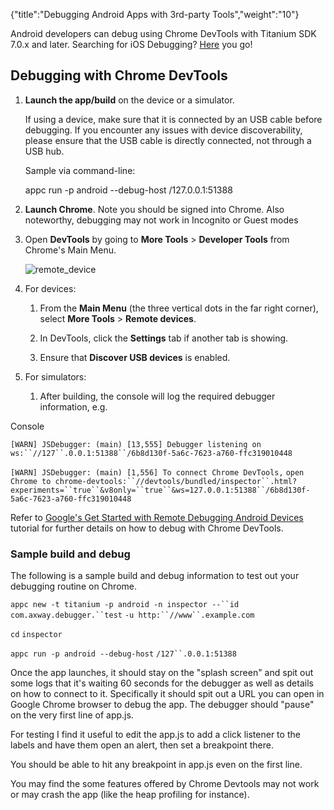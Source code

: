 {"title":"Debugging Android Apps with 3rd-party Tools","weight":"10"} 

Android developers can debug using Chrome DevTools with Titanium SDK 7.0.x and later. Searching for iOS Debugging? [Here](/docs/appc/Axway_Appcelerator_Studio/Axway_Appcelerator_Studio_Guide/Titanium_Development/Debugging_Titanium_Applications/Debugging_on_iOS_Devices/Debugging_iOS_Apps_with_3rd-party_Tools/) you go!

## Debugging with Chrome DevTools

1.  **Launch the app/build** on the device or a simulator.
    
    If using a device, make sure that it is connected by an USB cable before debugging. If you encounter any issues with device discoverability, please ensure that the USB cable is directly connected, not through a USB hub.
    
    Sample via command-line:
    
    appc run -p android --debug-host /127.0.0.1:51388
    
2.  **Launch Chrome**. Note you should be signed into Chrome. Also noteworthy, debugging may not work in Incognito or Guest modes
    
3.  Open **DevTools** by going to **More Tools** > **Developer Tools** from Chrome's Main Menu.
    
    ![remote_device](/Images/appc/download/attachments/52299232/remote_device.png)
4.  For devices:
    
    1.  From the **Main Menu** (the three vertical dots in the far right corner), select **More Tools** > **Remote devices**.
        
    2.  In DevTools, click the **Settings** tab if another tab is showing.
        
    3.  Ensure that **Discover USB devices** is enabled.
        
5.  For simulators:
    
    1.  After building, the console will log the required debugger information, e.g.
        

Console

`[WARN] JSDebugger: (main) [13,555] Debugger listening on ws:``//127``.0.0.1:51388``/6b8d130f-5a6c-7623-a760-ffc319010448`

`[WARN] JSDebugger: (main) [1,556] To connect Chrome DevTools,` `open` `Chrome to chrome-devtools:``//devtools/bundled/inspector``.html?experiments=``true``&v8only=``true``&ws=127.0.0.1:51388``/6b8d130f-5a6c-7623-a760-ffc319010448`

Refer to [Google's Get Started with Remote Debugging Android Devices](https://developers.google.com/web/tools/chrome-devtools/remote-debugging/) tutorial for further details on how to debug with Chrome DevTools.

### Sample build and debug

The following is a sample build and debug information to test out your debugging routine on Chrome.

`appc new -t titanium -p android -n inspector --``id` `com.axway.debugger.``test` `-u http:``//www``.example.com`

`cd` `inspector`

`appc run -p android --debug-host` `/127``.0.0.1:51388`

Once the app launches, it should stay on the "splash screen" and spit out some logs that it's waiting 60 seconds for the debugger as well as details on how to connect to it. Specifically it should spit out a URL you can open in Google Chrome browser to debug the app. The debugger should "pause" on the very first line of app.js.

For testing I find it useful to edit the app.js to add a click listener to the labels and have them open an alert, then set a breakpoint there.

You should be able to hit any breakpoint in app.js even on the first line.

You may find the some features offered by Chrome Devtools may not work or may crash the app (like the heap profiling for instance).